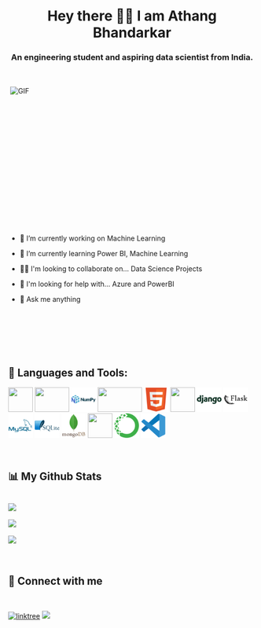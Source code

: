 <h1 align="center">Hey there 👋🏻 I am Athang Bhandarkar</h1>
<h3 align="center">An engineering student and aspiring data scientist from India.</h3>
<br><br>
<img align="right" alt="GIF" src="https://c.tenor.com/NOYF3f82b_gAAAAC/programmer.gif" width="500" height="300"/>

<br><br>

- 🔭 I’m currently working on Machine Learning

- 🌱 I’m currently learning Power BI, Machine Learning

- 👯‍♀️ I'm looking to collaborate on... Data Science Projects

- 🤔 I'm looking for help with... Azure and PowerBI

- 💬 Ask me anything

<br>
<br>
<br>
<br>

<!-- 
-->
<br>
<h2>🚀 Languages and Tools:  </h2>

<img src="https://camo.githubusercontent.com/24303cd2424a9a9c092cb6f3108ae66c45d827c3bb8cac57c93c1831c058e43f/68747470733a2f2f696d672e69636f6e73382e636f6d2f636f6c6f722f34382f3030303030302f707974686f6e2e706e67" width="50" height="50"/> <img src="https://data-flair.training/blogs/wp-content/uploads/sites/2/2019/07/scikit-learn-logo-300x181.png" width="70" height="50"/> <img src="https://raw.githubusercontent.com/devicons/devicon/1119b9f84c0290e0f0b38982099a2bd027a48bf1/icons/numpy/numpy-original-wordmark.svg" width="50" height="50"/> <img src="https://data-flair.training/blogs/wp-content/uploads/sites/2/2019/07/matplotlib-520x152.png" width="90" height="50"/> <img src="https://raw.githubusercontent.com/devicons/devicon/1119b9f84c0290e0f0b38982099a2bd027a48bf1/icons/html5/html5-original.svg" width="50" height="50"/> <img src="https://camo.githubusercontent.com/dc75aee770dff630309493116eeebd6a39c7042e4e94780a5e6c8f107bebe76f/68747470733a2f2f696d672e69636f6e73382e636f6d2f636f6c6f722f34382f3030303030302f637373332e706e67" width="50" height="50"/> <img src="https://raw.githubusercontent.com/devicons/devicon/1119b9f84c0290e0f0b38982099a2bd027a48bf1/icons/django/django-plain-wordmark.svg" width="50" height="50"/> <img src="https://raw.githubusercontent.com/devicons/devicon/1119b9f84c0290e0f0b38982099a2bd027a48bf1/icons/flask/flask-original-wordmark.svg" width="50" height="50"/> <img src="https://raw.githubusercontent.com/devicons/devicon/1119b9f84c0290e0f0b38982099a2bd027a48bf1/icons/mysql/mysql-plain-wordmark.svg" width="50" height="50"/> <img src="https://raw.githubusercontent.com/devicons/devicon/1119b9f84c0290e0f0b38982099a2bd027a48bf1/icons/sqlite/sqlite-original-wordmark.svg" width="50" height="50"/> <img src="https://raw.githubusercontent.com/devicons/devicon/master/icons/mongodb/mongodb-original-wordmark.svg" width="50" height="50"/> <img src="https://camo.githubusercontent.com/04d74fa252ccfc767a20a5719365205c5251294b38c3d91d213491b24200e595/68747470733a2f2f696d672e69636f6e73382e636f6d2f636f6c6f722f34382f3030303030302f66697265626173652e706e67" width="50" height="50"/> <img src="https://raw.githubusercontent.com/devicons/devicon/1119b9f84c0290e0f0b38982099a2bd027a48bf1/icons/anaconda/anaconda-original.svg" width="50" height="50"/> <img src="https://raw.githubusercontent.com/devicons/devicon/1119b9f84c0290e0f0b38982099a2bd027a48bf1/icons/vscode/vscode-original.svg" width="50" height="50"/>

<!--
<img src="python.png" alt="python" width="40" height="40"/>
<img src="css.png" alt="css3" width="40" height="40"/>
<img src="html.png" alt="html5" width="40" height="40"/>
<img src="django.png" alt="html5" width="40" height="40"/>
<img src="vsc.png" alt="html5" width="40" height="40"/>
<img src="git.png" alt="html5" width="40" height="40"/>

</p>

<h3>📈 My GitHub Stats</h3>
<p>
<img src="https://github-readme-stats.vercel.app/api/top-langs?username=Athang9&show_icons=true&theme=dark&locale=en&layout=compact" alt="Athang Bhandarkar"/>
<img src="https://github-readme-stats.vercel.app/api?username=Athang9&show_icons=true&theme=dark&locale=en" alt="Athang Bhandarkar" />
 </p>
-->
<br>
<h2>📊 My Github Stats</h2>
<br>
<img src="https://github-profile-summary-cards.vercel.app/api/cards/profile-details?username=Athang9&theme=vue"/>

<br>

![](https://github-readme-stats.vercel.app/api?username=Athang9&show_icons=true&theme=vue&locale=en)

![](https://github-readme-streak-stats.herokuapp.com/?user=Athang9)

<br>

<h2>🔗 Connect with me</h2>

<br>

[![linktree](https://img.shields.io/badge/linktree-39E09B?style=for-the-badge&logo=linktree&logoColor=white)](https://linktr.ee/Athang0)
[![](https://img.shields.io/badge/Gmail-D14836?style=for-the-badge&logo=gmail&logoColor=white)](bhandarkarathang@gmail.com**)

<br>
